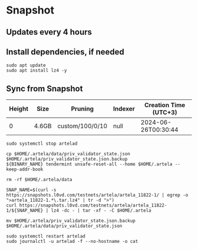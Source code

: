 # Snapshot

## Updates every 4 hours

## Install dependencies, if needed
```
sudo apt update
sudo apt install lz4 -y
```

## Sync from Snapshot
| Height  | Size | Pruning | Indexer | Creation Time (UTC+3) |
| --------- | --------- | --------- | --------- | --------- |
| 0  | 4.6GB  | custom/100/0/10 | null | 2024-06-26T00:30:44 |

```
sudo systemctl stop artelad

cp $HOME/.artela/data/priv_validator_state.json $HOME/.artela/priv_validator_state.json.backup
${BINARY_NAME} tendermint unsafe-reset-all --home $HOME/.artela --keep-addr-book

rm -rf $HOME/.artela/data 

SNAP_NAME=$(curl -s https://snapshots.l0vd.com/testnets/artela/artela_11822-1/ | egrep -o ">artela_11822-1.*\.tar.lz4" | tr -d ">")
curl https://snapshots.l0vd.com/testnets/artela/artela_11822-1/${SNAP_NAME} | lz4 -dc - | tar -xf - -C $HOME/.artela

mv $HOME/.artela/priv_validator_state.json.backup $HOME/.artela/data/priv_validator_state.json

sudo systemctl restart artelad
sudo journalctl -u artelad -f --no-hostname -o cat
```